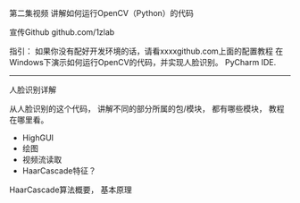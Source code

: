 第二集视频 讲解如何运行OpenCV（Python）的代码

宣传Github  github.com/1zlab

指引： 如果你没有配好开发环境的话，请看xxxxgithub.com上面的配置教程
在Windows下演示如何运行OpenCV的代码，并实现人脸识别。
PyCharm IDE.



------------------------------------
人脸识别详解

从人脸识别的这个代码， 讲解不同的部分所属的包/模块， 都有哪些模块， 教程在哪里看。

* HighGUI
* 绘图
* 视频流读取
* HaarCascade特征？


HaarCascade算法概要， 基本原理